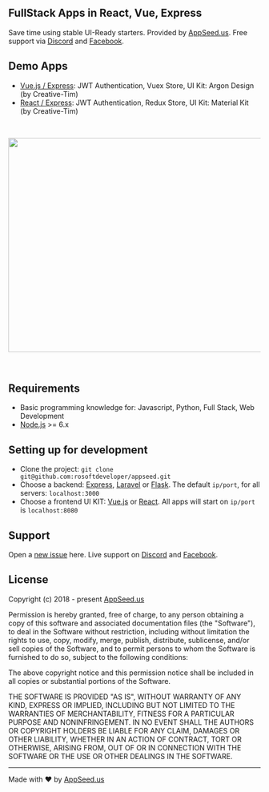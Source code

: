 
## FullStack Apps in React, Vue, Express  
Save time using stable UI-Ready starters. Provided by [AppSeed.us](https://appseed.us). Free support via [Discord](https://discord.gg/fZC6hup) and [Facebook](https://www.facebook.com/groups/fullstack.apps.generator).

## Demo Apps
- [Vue.js / Express](https://vuejs.appseed.us/): JWT Authentication, Vuex Store, UI Kit: Argon Design (by Creative-Tim)
- [React / Express](https://react.appseed.us/): JWT Authentication, Redux Store, UI Kit: Material Kit (by Creative-Tim)

<br/>

<p align="center">
  <img width="700" height="428" src="https://appseed.us/static/assets/img/appseed-generator.gif">
</p>

<br/>

## Requirements
- Basic programming knowledge for: Javascript, Python, Full Stack, Web Development
- [Node.js](https://nodejs.org/) >= 6.x

## Setting up for development
* Clone the project: `git clone git@github.com:rosoftdeveloper/appseed.git`
* Choose a backend: [Express](https://github.com/rosoftdeveloper/appseed/blob/master/starter-express/README.md), [Laravel](https://github.com/rosoftdeveloper/appseed/blob/master/starter-laravel/README.md) or [Flask](https://github.com/rosoftdeveloper/appseed/blob/master/starter-flask/README.md). The default `ip/port`, for all servers: `localhost:3000` 
* Choose a frontend UI KIT: [Vue.js](https://github.com/rosoftdeveloper/appseed/blob/master/starter-vue/argon-design-system/README.md) or [React](https://github.com/rosoftdeveloper/appseed/blob/master/starter-react/material-kit/README.md). All apps will start on `ip/port` is `localhost:8080`

## Support
Open a [new issue](https://github.com/rosoftdeveloper/appseed/issues/new) here. Live support on [Discord](https://discord.gg/fZC6hup) and [Facebook](https://www.facebook.com/groups/fullstack.apps.generator). 

## License

Copyright (c) 2018 - present [AppSeed.us](https://www.appseed.us/?ref=github) 

Permission is hereby granted, free of charge, to any person obtaining a copy of this software and associated documentation files (the "Software"), to deal in the Software without restriction, including without limitation the rights to use, copy, modify, merge, publish, distribute, sublicense, and/or sell copies of the Software, and to permit persons to whom the Software is furnished to do so, subject to the following conditions:

The above copyright notice and this permission notice shall be included in all copies or substantial portions of the Software.

THE SOFTWARE IS PROVIDED "AS IS", WITHOUT WARRANTY OF ANY KIND, EXPRESS OR IMPLIED, INCLUDING BUT NOT LIMITED TO THE WARRANTIES OF MERCHANTABILITY, FITNESS FOR A PARTICULAR PURPOSE AND NONINFRINGEMENT. IN NO EVENT SHALL THE AUTHORS OR COPYRIGHT HOLDERS BE LIABLE FOR ANY CLAIM, DAMAGES OR OTHER LIABILITY, WHETHER IN AN ACTION OF CONTRACT, TORT OR OTHERWISE, ARISING FROM, OUT OF OR IN CONNECTION WITH THE SOFTWARE OR THE USE OR OTHER DEALINGS IN THE SOFTWARE.

---
Made with ♥ by [AppSeed.us]("https://appseed.us")

